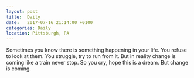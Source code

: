 ```yaml
---
layout: post
title:  Daily
date:   2017-07-16 21:14:00 +0100
categories: Daily
location: Pittsburgh, PA
---
```


Sometimes you know there is something happening in your life. You refuse to look at them.
You struggle, try to run from it.
But in reality change is coming like a train never stop.
So you cry, hope this is a dream.
But change is coming.
